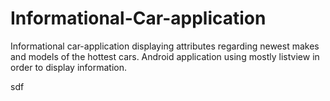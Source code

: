 # Informational-Car-application

Informational car-application displaying attributes regarding newest makes and models of the hottest cars. Android application using mostly listview in order to display information. 

 sdf
